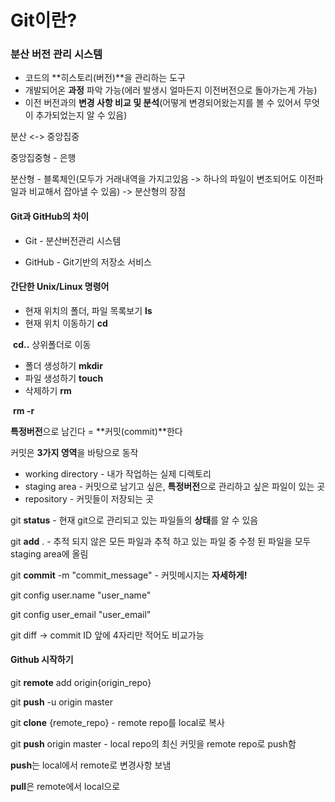 # Git이란?

### 분산 버전 관리 시스템

- 코드의 **히스토리(버전)**을 관리하는 도구
- 개발되어온 **과정** 파악 가능(에러 발생시 얼마든지 이전버전으로 돌아가는게 가능)
- 이전 버전과의 **변경 사항 비교 및 분석**(어떻게 변경되어왔는지를 볼 수 있어서 무엇이 추가되었는지 알 수 있음)



분산 <-> 중앙집중

중앙집중형 - 은행

분산형 - 블록체인(모두가 거래내역을 가지고있음 -> 하나의 파일이 변조되어도 이전파일과 비교해서 잡아낼 수 있음) -> 분산형의 장점



#### Git과 GitHub의 차이

* Git - 분산버전관리 시스템

* GitHub - Git기반의 저장소 서비스



#### 간단한 Unix/Linux 명령어



* 현재 위치의 폴더, 파일 목록보기 **ls**
* 현재 위치 이동하기 **cd<path>**

​                                         **cd..** 상위폴더로 이동

* 폴더 생성하기 **mkdir<name>**
* 파일 생성하기 **touch<name>**
* 삭제하기 **rm<name>**

​				       **rm -r<name>**



**특정버전**으로 남긴다 = **커밋(commit)**한다

커밋은 **3가지 영역**을 바탕으로 동작

* working directory - 내가 작업하는 실제 디렉토리
* staging area - 커밋으로 남기고 싶은, **특정버전**으로 관리하고 싶은 파일이 있는 곳
* repository - 커밋들이 저장되는 곳



git **status** - 현재 git으로 관리되고 있는 파일들의 **상태**를 알 수 있음

git **add** . - 추적 되지 않은 모든 파일과 추적 하고 있는 파일 중 수정 된 파일을 모두 staging area에 올림

git **commit** -m "commit_message" - 커밋메시지는 **자세하게!**

git config user.name "user_name"

git config user_email "user_email"



git diff -> commit ID 앞에 4자리만 적어도 비교가능



#### Github 시작하기



git **remote** add origin{origin_repo}

git **push** -u origin master

git **clone** {remote_repo}  - remote repo를 local로 복사

git **push** origin master  - local repo의 최신 커밋을 remote repo로 push함



**push**는 local에서 remote로 변경사항 보냄

**pull**은 remote에서 local으로







